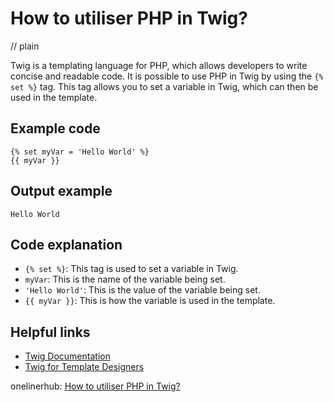# How to utiliser PHP in Twig?
// plain

Twig is a templating language for PHP, which allows developers to write concise and readable code. It is possible to use PHP in Twig by using the `{% set %}` tag. This tag allows you to set a variable in Twig, which can then be used in the template.

## Example code

```
{% set myVar = 'Hello World' %}
{{ myVar }}
```

## Output example

```
Hello World
```

## Code explanation

- `{% set %}`: This tag is used to set a variable in Twig.
- `myVar`: This is the name of the variable being set.
- `'Hello World'`: This is the value of the variable being set.
- `{{ myVar }}`: This is how the variable is used in the template.

## Helpful links
- [Twig Documentation](https://twig.symfony.com/doc/2.x/)
- [Twig for Template Designers](https://twig.symfony.com/doc/2.x/templates.html)

onelinerhub: [How to utiliser PHP in Twig?](https://onelinerhub.com/twig/how-to-utiliser-php-in-twig-)